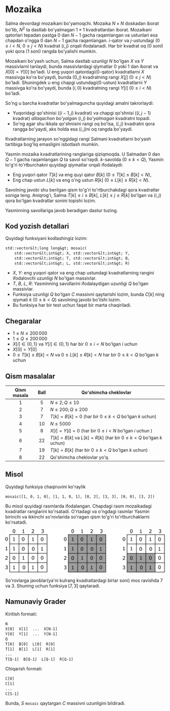 # Mozaika

Salma devordagi mozaikani bo'yamoqchi.
Mozaika $N \times N$ doskadan iborat bo'lib, $N^2$ ta dastlab bo'yalmagan $1 \times 1$ kvadratlardan iborat. Mozaikani qatorlari tepadan pastga $0$ dan $N-1$ gacha raqamlangan va ustunlari esa chapdan o'ngga $0$ dan $N-1$ gacha raqamlangan.
$i$-qator va $j$-ustundagi ($0 \leq i < N$, $0 \leq j < N$)  kvadrat $(i,j)$ orqali ifodalanadi. Har bir kvadrat oq ($0$ soni) yoki qora ($1$ soni) rangda bo'yalishi mumkin.

Mozaikani bo'yash uchun, Salma dastlab uzunligi $N$ bo'lgan $X$ va $Y$ massivlarni tanlaydi, bunda massivlardagi qiymatlar $0$ yoki $1$ dan iborat va  $X[0] = Y[0]$ bo'ladi.
U eng yuqori qatordagi($0$-qator) kvadratlarni $X$ massivga ko'ra bo'yaydi, bunda $(0,j)$ kvadratning rangi $X[j]$ ($0 \leq j < N$) bo'ladi.
Shuningdek u eng chapgi ustundagi($0$-ustun) kvadratlarni $Y$ massivga ko'ra bo'yaydi, bunda $(i,0)$ kvadratning rangi $Y[i]$ ($0 \leq i < N$) bo'ladi.

So'ng u barcha kvadratlar bo'yalmaguncha quyidagi amalni takrorlaydi:
* Yuqoridagi qo'shinisi ($(i-1, j)$ kvadrat) va chapgi qo'shnisi ($(i, j-1)$ kvadrat) *allaqachon bo'yalgan* 
$(i,j)$ *bo'yalmagan* kvadratni topadi.
* So'ng agar shu ikkala qo'shnisini rangi oq bo'lsa, $(i,j)$ kvadratni qora rangga bo'yaydi, aks holda esa $(i,j)$ni oq rangda bo'yaydi.

Kvadratlarning jarayon so'nggidagi rangi Salmani kvadratlarni bo'yash tartibiga bog'liq emasligini isbotlash mumkin.

Yasmin mozaika kvadratlarining ranglariga qiziqmoqda. 
U Salmadan $0$ dan $Q-1$ gacha raqamlangan $Q$ ta savol so'raydi. 
$k$-savolda ($0 \leq k < Q$), Yasmin to'g'ri to'rtburchakni quyidagi qiymatlar orqali ifodalaydi:
* Eng yuqori qator $T[k]$ va eng quyi qator $B[k]$ ($0 \leq T[k] \leq B[k] < N$),
* Eng chap ustun $L[k]$ va eng o'ng ustun $R[k]$ ($0 \leq L[k] \leq R[k] < N$).

Savolning javobi shu berilgan qism to'g'ri to'rtburchakdagi qora kvadratlar soniga teng.
Aniqrog'i, Salma $T[k] \leq i \leq B[k]$, $L[k] \leq j \leq R[k]$ bo'lgan va $(i,j)$ qora bo'lgan kvadratlar sonini topishi lozim.

Yasminning savollariga javob beradigan dastur tuzing.

## Kod yozish detallari

Quyidagi funksiyani kodlashingiz lozim:

```
std::vector&lt;long long&gt; mosaic(
	std::vector&lt;int&gt; X, std::vector&lt;int&gt; Y,
    std::vector&lt;int&gt; T, std::vector&lt;int&gt; B,
    std::vector&lt;int&gt; L, std::vector&lt;int&gt; R)
```

* $X$, $Y$: eng yuqori qator va eng chap ustundagi kvadratlarning rangini ifodalovchi uzunligi $N$ bo'lgan massivlar.
* $T$, $B$, $L$, $R$: Yasminning savollarini ifodalaydigan uzunligi $Q$ bo'lgan massivlar.
* Funksiya uzunligi $Q$ bo'lgan $C$ massivni qaytarishi lozim, bunda $C[k]$ ning qiymati $k$ ($0 \leq k < Q$) savolning javobi bo'lishi lozim.
* Bu funksiya har bir test uchun faqat bir marta chaqiriladi.

## Chegaralar

* $1 \leq N \leq 200\,000$
* $1 \leq Q \leq 200\,000$
* $X[i] \in \{0, 1\}$ va $Y[i] \in \{0, 1\}$
har bir $0 \leq i < N$ bo'lgan $i$ uchun
* $X[0] = Y[0]$
* $0 \leq T[k] \leq B[k] < N$ va $0 \leq L[k] \leq R[k] < N$
har bir $0 \leq k < Q$ bo'lgan $k$ uchun

## Qism masalalar

| Qism masala | Ball  | Qo'shimcha cheklovlar |
| :-----: | :----: | ---------------------- |
| 1       | $5$    | $N \leq 2; Q \leq 10$
| 2       | $7$    | $N \leq 200; Q \leq 200$
| 3       | $7$    | $T[k] = B[k] = 0$ (har bir $0 \leq k < Q$ bo'lgan $k$ uchun)
| 4       | $10$   | $N \leq 5000$
| 5       | $8$    | $X[i] = Y[i] = 0$ (har bir $0 \leq i < N$ bo'lgan $i$ uchun )
| 6       | $22$   | $T[k] = B[k]$ va $L[k] = R[k]$ (har bir $0 \leq k < Q$ bo'lgan $k$ uchun)
| 7       | $19$   | $T[k] = B[k]$ (har bir $0 \leq k < Q$ bo'lgan $k$ uchun)
| 8       | $22$   | Qo'shimcha cheklovlar yo'q.

## Misol

Quyidagi funksiya chaqiruvini ko'raylik

```
mosaic([1, 0, 1, 0], [1, 1, 0, 1], [0, 2], [3, 3], [0, 0], [3, 2])
```

Bu misol quyidagi rasmlarda ifodalangan.
Chapdagi rasm mozaikadagi kvadratlar ranglarini ko'rsatadi.
O'rtadagi va o'ngdagi rasmlar Yasmin birinchi va ikkinchi so'rovlarida so'ragan qism to'g'ri to'rtburchaklarni ko'rsatadi.

![](example.png "550")

So'rovlarga javoblar(ya'ni kulrang kvadratlardagi birlar soni) mos ravishda $7$ va $3$. Shuning uchun funksiya $[7, 3]$ qaytaradi.

## Namunaviy Grader

Kiritish formati:

```
N
X[0]  X[1]  ...  X[N-1]
Y[0]  Y[1]  ...  Y[N-1]
Q
T[0]  B[0]  L[0]  R[0]
T[1]  B[1]  L[1]  R[1]
...
T[Q-1]  B[Q-1]  L[Q-1]  R[Q-1]
```

Chiqarish formati:

```
C[0]
C[1]
...
C[S-1]
```

Bunda, $S$ `mosaic` qaytargan $C$ massivni uzunligini bildiradi.
